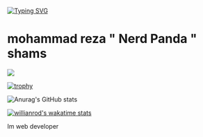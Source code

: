  [![Typing SVG](https://readme-typing-svg.herokuapp.com?size=18&width=500&lines=Hello+Im+Mohammad+%22+Nerd+Panda+%22+Reza+Shams+)](https://git.io/typing-svg) 
 # mohammad reza " Nerd Panda " shams 
<!--START_SECTION:waka-->
<!--END_SECTION:waka-->
![](https://komarev.com/ghpvc/?username=nerdpanda-ir&style=flat-square)

[![trophy](https://github-profile-trophy.vercel.app/?username=nerdpanda-ir&theme=dracula&column=6)](https://github.com/ryo-ma/github-profile-trophy)

![Anurag's GitHub stats](https://github-readme-stats.vercel.app/api?username=nerdpanda-ir&show_icons=true&theme=radical)


[![willianrod's wakatime stats](https://github-readme-stats.vercel.app/api/wakatime?username=nerdpanda)](https://github.com/anuraghazra/github-readme-stats)

Im web developer

